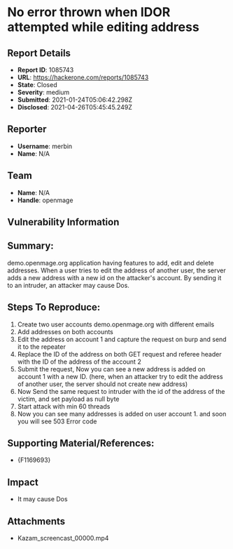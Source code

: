 # No error thrown when IDOR attempted while editing address

## Report Details
- **Report ID**: 1085743
- **URL**: https://hackerone.com/reports/1085743
- **State**: Closed
- **Severity**: medium
- **Submitted**: 2021-01-24T05:06:42.298Z
- **Disclosed**: 2021-04-26T05:45:45.249Z

## Reporter
- **Username**: merbin
- **Name**: N/A

## Team
- **Name**: N/A
- **Handle**: openmage

## Vulnerability Information
## Summary:
demo.openmage.org application having features to add, edit and delete addresses. When a user tries to edit the address of another user, the server adds a new address with a new id on the attacker's account. By sending it to an intruder, an attacker may cause Dos.

## Steps To Reproduce:

  1. Create two user accounts demo.openmage.org with different emails
  2. Add addresses on both accounts
  3. Edit the address on account 1 and capture the request on burp and send it to the repeater
  4. Replace the ID of the address on both GET request and referee header with the ID of the address of the account 2
  5. Submit the request, Now you can see a new address is added on account 1 with a new ID.
(here, when an attacker try to edit the address of another user, the server should not create new address)
  6. Now Send the same request to intruder with the id of the address of the victim, and set payload as null byte
  7. Start attack with min 60 threads
  8. Now you can see many addresses is added on user account 1. and soon you will see 503 Error code

## Supporting Material/References:


  * {F1169693}

## Impact

* It may cause  Dos

## Attachments
- Kazam_screencast_00000.mp4
